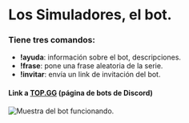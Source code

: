 # Los Simuladores, el bot.
### Tiene tres comandos:
* **!ayuda**: información sobre el bot, descripciones.
* **!frase**: pone una frase aleatoria de la serie.
* **!invitar**: envía un link de invitación del bot.
#### Link a [TOP.GG](https://top.gg/bot/708755176785444905) (página de bots de Discord)

![Muestra del bot funcionando.](https://i.imgur.com/Prp4gpb.png)
